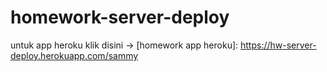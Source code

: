 # homework-server-deploy

untuk app heroku klik disini -> [homework app heroku]: <https://hw-server-deploy.herokuapp.com/sammy>